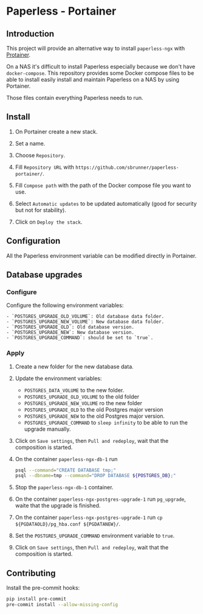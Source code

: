 # Paperless - Portainer

## Introduction

This project will provide an alternative way to install `paperless-ngx` with [Protainer](https://docs.portainer.io).

On a NAS it's difficult to install Paperless especially because we don't have `docker-compose`.
This repository provides some Docker compose files to be able to install easily install and maintain
Paperless on a NAS by using Portainer.

Those files contain everything Paperless needs to run.

## Install

1. On Portainer create a new stack.

2. Set a name.

3. Choose `Repository`.

4. Fill `Repository URL` with `https://github.com/sbrunner/paperless-portainer/`.

5. Fill `Compose path` with the path of the Docker compose file you want to use.

6. Select `Automatic updates` to be updated automatically (good for security but not for stability).

7. Click on `Deploy the stack`.

## Configuration

All the Paperless environment variable can be modified directly in Portainer.

## Database upgrades

### Configure

Configure the following environment variables:

    - `POSTGRES_UPGRADE_OLD_VOLUME`: Old database data folder.
    - `POSTGRES_UPGRADE_NEW_VOLUME`: New database data folder.
    - `POSTGRES_UPGRADE_OLD`: Old database version.
    - `POSTGRES_UPGRADE_NEW`: New database version.
    - `POSTGRES_UPGRADE_COMMAND`: should be set to `true`.

### Apply

1. Create a new folder for the new database data.

2. Update the environment variables:

    - `POSTGRES_DATA_VOLUME` to the new folder.
    - `POSTGRES_UPGRADE_OLD_VOLUME` to the old folder
    - `POSTGRES_UPGRADE_NEW_VOLUME` ro the new folder
    - `POSTGRES_UPGRADE_OLD` to the old Postgres major version
    - `POSTGRES_UPGRADE_NEW` to the old Postgres major version.
    - `POSTGRES_UPGRADE_COMMAND` to `sleep infinity` to be able to run the upgrade manually.

3. Click on `Save settings`, then `Pull and redeploy`, wait that the composition is started.

4. On the container `paperless-ngx-db-1` run

    ```bash
    psql --command="CREATE DATABASE tmp;"
    psql --dbname=tmp --command="DROP DATABASE ${POSTGRES_DB};"
    ```

5. Stop the `paperless-ngx-db-1` container.

6. On the container `paperless-ngx-postgres-upgrade-1` run `pg_upgrade`, waite that the upgrade is finished.

7. On the container `paperless-ngx-postgres-upgrade-1` run `cp ${PGDATAOLD}/pg_hba.conf ${PGDATANEW}/`.

8. Set the `POSTGRES_UPGRADE_COMMAND` environment variable to `true`.

9. Click on `Save settings`, then `Pull and redeploy`, wait that the composition is started.

## Contributing

Install the pre-commit hooks:

```bash
pip install pre-commit
pre-commit install --allow-missing-config
```
